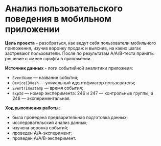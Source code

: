# Анализ пользовательского поведения в мобильном приложении
**Цель проекта** - разобраться, как ведут себя пользователи мобильного приложения, изучив воронку продаж и выяснив, на каких шагах застревают пользователи. После по результатам А/А/В-теста принять решение о смене шрифта в приложении.

**Источник данных** - логи событийной аналитики приложеия:
- `EventName` — название события;
- `DeviceIDHash` — уникальный идентификатор пользователя;
- `EventTimestamp` — время события;
- `ExpId` — номер эксперимента: 246 и 247 — контрольные группы, а 248 — экспериментальная.

**Ход выполнения работы**:
- была проведена предварительная подготовка данных;
- исследовательский анализ данных;
- изучена воронка событий;
- проведен А/А-эксперимент;
- проведен А/А/B-эксперимент.
